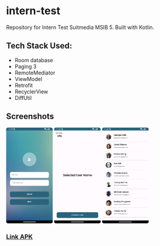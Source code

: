 # intern-test
Repository for Intern Test Suitmedia MSIB 5. Built with Kotlin.

## Tech Stack Used:
- Room database
- Paging 3
- RemoteMediator
- ViewModel
- Retrofit
- RecyclerView
- DiffUtil

## Screenshots
<img src="https://github.com/Aziz8860/intern-test/blob/main/screenshots/Screenshot_20230714_111937.png?raw=true" alt="Image description" width="25%"> <img src="https://github.com/Aziz8860/intern-test/blob/main/screenshots/Screenshot_20230714_112009.png?raw=true" alt="Image description" width="25%"> <img src="https://github.com/Aziz8860/intern-test/blob/main/screenshots/Screenshot_20230714_112020.png?raw=true" alt="Image description" width="25%">

### [Link APK](https://drive.google.com/file/d/1uf-hhYNvp0puxqB2PUwVDZhpMpr4_QQN/view?usp=drive_link)
